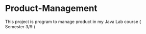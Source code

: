 # Product-Management
This project is program to manage product in my Java Lab course ( Semester 3/9 )
